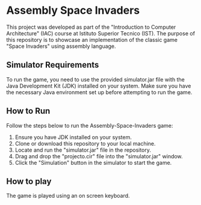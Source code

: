 # Assembly Space Invaders
This project was developed as part of the "Introduction to Computer Architecture" (IAC) course at Istituto Superior Tecnico (IST). The purpose of this repository is to showcase an implementation of the classic game "Space Invaders" using assembly language.

## Simulator Requirements
To run the game, you need to use the provided simulator.jar file with the Java Development Kit (JDK) installed on your system. Make sure you have the necessary Java environment set up before attempting to run the game.

## How to Run
Follow the steps below to run the Assembly-Space-Invaders game:

1. Ensure you have JDK installed on your system.
2. Clone or download this repository to your local machine.
3. Locate and run the "simulator.jar" file in the repository.
4. Drag and drop the "projecto.cir" file into the "simulator.jar" window.
5. Click the "Simulation" button in the simulator to start the game.

## How to play
The game is played using an on screen keyboard.
